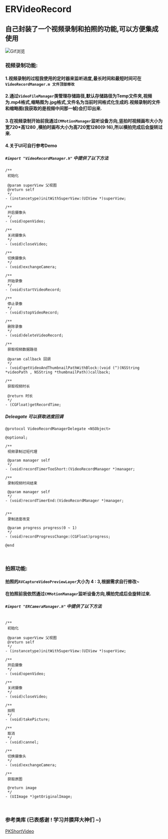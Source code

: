 # ERVideoRecord

## 自己封装了一个视频录制和拍照的功能,可以方便集成使用

![Gif浏览](http://upload-images.jianshu.io/upload_images/2773241-9ba6c8975f1d8c26.gif?imageMogr2/auto-orient/strip)

### 视频录制功能: 

#### 1.视频录制的过程我使用的定时器来监听进度,最长时间和最短时间可在```VideoRecordManager.m 文件顶部修改```
#### 2.通过```VideoFileManager```类管理存储路径,默认存储路径为Temp文件夹,视频为.mp4格式,缩略图为.jpg格式,文件名为当前时间格式化生成的.视频录制的文件和缩略图(我获取的是视频中间那一帧)会打印出来.
#### 3.在视频录制开始前我通过```CMMotionManager```监听设备方向,竖拍时视频画布大小为宽720*高1280 ,横拍时画布大小为高720宽1280(9:16),所以横拍完成后会旋转过来.
#### 4.关于UI可自行参考Demo

##### ```#import "VideoRecordManager.h"``` 中提供了以下方法

```
/**
 初始化
 
 @param superView 父视图
 @return self
 */
- (instancetype)initWithSuperView:(UIView *)superView;

/**
 开启摄像头
 */
- (void)openVideo;

/**
 关闭摄像头
 */
- (void)closeVideo;

/**
 切换摄像头
 */
- (void)exchangeCamera;

/**
 开始录像
 */
- (void)startVideoRecord;

/**
 停止录像
 */
- (void)stopVideoRecord;

/**
 删除录像
 */
- (void)deleteVideoRecord;

/**
 获取视频数据路径
 
 @param callback 回调
 */
- (void)getVideoAndThumbnailPathWithBlock:(void (^)(NSString *videoPath , NSString *thumbnailPath))callback;

/**
 获取视频时长
 
 @return 时长
 */
- (CGFloat)getRecordTime;
```
##### Deleagate 可以获取进度回调

```
@protocol VideoRecordManagerDelegate <NSObject>

@optional;

/**
 视频录制过短代理
 
 @param manager self
 */
- (void)recordTimerTooShort:(VideoRecordManager *)manager;

/**
 录制视频时间结束
 
 @param manager self
 */
- (void)recordTimerEnd:(VideoRecordManager *)manager;


/**
 录制进度改变
 
 @param progress progress(0 ~ 1)
 */
- (void)recordProgressChange:(CGFloat)progress;

@end
```

<br />

### 拍照功能:
#### 拍照的```AVCaptureVideoPreviewLayer```大小为 4 : 3,根据需求自行修改~
#### 在拍照前我依然通过```CMMotionManager```监听设备方向,横拍完成后会旋转过来.
##### ```#import "ERCameraManager.h"``` 中提供了以下方法

```

/**
 初始化
 
 @param superView 父视图
 @return self
 */
- (instancetype)initWithSuperView:(UIView *)superView;

/**
 开启摄像
 */
- (void)openVideo;

/**
 关闭摄像
 */
- (void)closeVideo;

/**
 拍照
 */
- (void)takePicture;

/**
 取消
 */
- (void)cannel;

/**
 切换摄像头
 */
- (void)exchangeCamera;

/**
 获取原图

 @return image
 */
- (UIImage *)getOriginalImage;
```
<br />

### 参考类库 (已表感谢 ! 学习并膜拜大神们 ~)

[PKShortVideo](https://github.com/pepsikirk/PKShortVideo)
